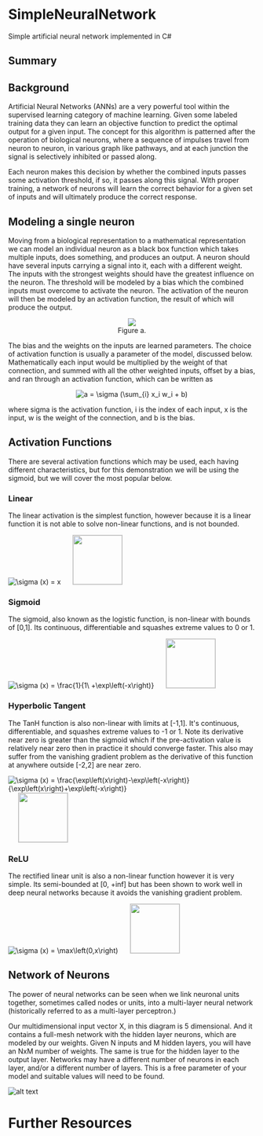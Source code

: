 # SimpleNeuralNetwork
Simple artificial neural network implemented in C#

## Summary


## Background
Artificial Neural Networks (ANNs) are a very powerful tool within the supervised learning category of machine learning.
Given some labeled training data they can learn an objective function to predict the optimal output for a given input.
The concept for this algorithm is patterned after the operation of biological neurons, 
where a sequence of impulses travel from neuron to neuron, in various graph like pathways, and at each junction the signal is selectively inhibited or passed along.

Each neuron makes this decision by whether the combined inputs passes some activation threshold, if so, it passes along this signal. With proper training, a network of neurons will learn the correct behavior for a given set of inputs and will ultimately produce the correct response.

## Modeling a single neuron
Moving from a biological representation to a mathematical representation we can model an individual neuron as a black box function which takes multiple inputs, does something, and produces an output.  A neuron should have several inputs carrying a signal into it, each with a different weight.  The inputs with the strongest weights should have the greatest influence on the neuron.  The threshold will be modeled by a bias which the combined inputs must overcome to activate the neuron.  The activation of the neuron will then be modeled by an activation function, the result of which will produce the output.

<p align="center">
  <img src="https://i.stack.imgur.com/VqOpE.jpg" /><br>
Figure a.
</p>


The bias and the weights on the inputs are learned parameters.
The choice of activation function is usually a parameter of the model, discussed below.  Mathematically each input would be multiplied by the weight of that connection, and summed with all the other weighted inputs, offset by a bias, and ran through an activation function, which can be written as

<p align="center">
  <img src="https://latex.codecogs.com/gif.latex?y&space;=&space;\sigma&space;(\sum_{i}&space;x_i&space;w_i&space;&plus;&space;b)" title="a = \sigma (\sum_{i} x_i w_i + b)" />
</p>

where sigma is the activation function, i is the index of each input, x is the input, w is the weight of the connection, and b is the bias.





## Activation Functions
There are several activation functions which may be used, each having different characteristics, but for this demonstration we will be using the sigmoid, but we will cover the most popular below.

### Linear
The linear activation is the simplest function, however because it is a linear function it is not able to solve non-linear functions, and is not bounded.

<img src="https://latex.codecogs.com/gif.latex?\sigma&space;(x)&space;=&space;x" title="\sigma (x) = x" />

<img src="https://github.com/snives/SimpleNeuralNetwork/blob/master/Docs/desmos-graph-linear.png?raw=true" height="100px" style="border: 1px solid #ccc;margin-left:20px;"/>

### Sigmoid
The sigmoid, also known as the logistic function, is non-linear with bounds of [0,1].  Its continuous, differentiable and squashes extreme values to 0 or 1.

<img src="https://latex.codecogs.com/gif.latex?\sigma&space;(x)&space;=&space;\frac{1}{1\&space;&plus;\exp\left(-x\right)}" title="\sigma (x) = \frac{1}{1\ +\exp\left(-x\right)}" />

<img src="https://github.com/snives/SimpleNeuralNetwork/blob/master/Docs/desmos-graph-sigmoid.png?raw=true" height="100px" style="border: 1px solid #ccc;margin-left:20px;"/>

### Hyperbolic Tangent
The TanH function is also non-linear with limits at [-1,1].  It's continuous, differentiable, and squashes extreme values to -1 or 1.  Note its derivative near zero is greater than the sigmoid which if the pre-activation value is relatively near zero then in practice it should converge faster.  This also may suffer from the vanishing gradient problem as the derivative of this function at anywhere outside [-2,2] are near zero.  

<img src="https://latex.codecogs.com/gif.latex?\sigma&space;(x)&space;=&space;\frac{\exp\left(x\right)-\exp\left(-x\right)}{\exp\left(x\right)&plus;\exp\left(-x\right)}" title="\sigma (x) = \frac{\exp\left(x\right)-\exp\left(-x\right)}{\exp\left(x\right)+\exp\left(-x\right)}" />

<img src="https://github.com/snives/SimpleNeuralNetwork/blob/master/Docs/desmos-graph-tanh.png?raw=true" height="100px" style="border: 1px solid #ccc;margin-left:20px;"/>



### ReLU
The rectified linear unit is also a non-linear function however it is very simple.  Its semi-bounded at [0, +inf] but has been shown to work well in deep neural networks because it avoids the vanishing gradient problem.

<img src="https://latex.codecogs.com/gif.latex?\sigma&space;(x)&space;=&space;\max\left(0,x\right)" title="\sigma (x) = \max\left(0,x\right)" />

<img src="https://github.com/snives/SimpleNeuralNetwork/blob/master/Docs/desmos-graph-ReLU.png?raw=true" height="100px" style="border: 1px solid #ccc;margin-left:20px;"/>


## Network of Neurons
The power of neural networks can be seen when we link neuronal units together, sometimes called nodes or units, into a multi-layer neural network (historically referred to as a multi-layer perceptron.)

Our multidimensional input vector X, in this diagram is 5 dimensional.  And it contains a full-mesh network with the hidden layer neurons, which are modeled by our weights.  Given N inputs and M hidden layers, you will have an NxM number of weights.  The same is true for the hidden layer to the output layer.  Networks may have a different number of neurons in each layer, and/or a different number of layers.  This is a free parameter of your model and suitable values will need to be found.

![alt text](https://i.stack.imgur.com/9jzpy.jpg "Neural Network Diagram")

# Further Resources
